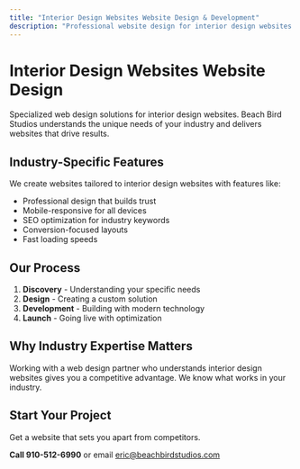 ```yaml
---
title: "Interior Design Websites Website Design & Development"
description: "Professional website design for interior design websites. Custom solutions tailored to your industry needs."
---
```


# Interior Design Websites Website Design

Specialized web design solutions for interior design websites. Beach Bird Studios understands the unique needs of your industry and delivers websites that drive results.

## Industry-Specific Features

We create websites tailored to interior design websites with features like:

- Professional design that builds trust
- Mobile-responsive for all devices
- SEO optimization for industry keywords
- Conversion-focused layouts
- Fast loading speeds

## Our Process

1. **Discovery** - Understanding your specific needs
2. **Design** - Creating a custom solution
3. **Development** - Building with modern technology
4. **Launch** - Going live with optimization

## Why Industry Expertise Matters

Working with a web design partner who understands interior design websites gives you a competitive advantage. We know what works in your industry.

## Start Your Project

Get a website that sets you apart from competitors.

**Call 910-512-6990** or email eric@beachbirdstudios.com